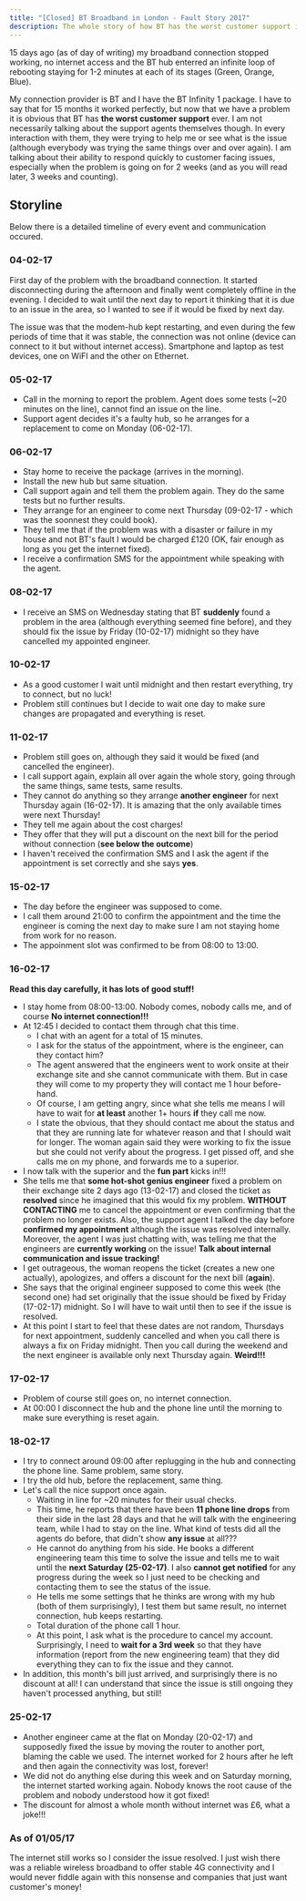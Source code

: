 ```yaml
---
title: "[Closed] BT Broadband in London - Fault Story 2017"
description: The whole story of how BT has the worst customer support in the world!
---
```


15 days ago (as of day of writing) my broadband connection stopped working, no internet access and the BT hub enterred an infinite loop of rebooting staying for 1-2 minutes at each of its stages (Green, Orange, Blue).

My connection provider is BT and I have the BT Infinity 1 package. I have to say that for 15 months it worked perfectly, but now that we have a problem it is obvious that BT has **the worst customer support** ever. I am not necessarily talking about the support agents themselves though. In every interaction with them, they were trying to help me or see what is the issue (although everybody was trying the same things over and over again). I am talking about their ability to respond quickly to customer facing issues, especially when the problem is going on for 2 weeks (and as you will read later, 3 weeks and counting).

## Storyline

Below there is a detailed timeline of every event and communication occured.

### 04-02-17

First day of the problem with the broadband connection. It started disconnecting during the afternoon and finally went completely offline in the evening. I decided to wait until the next day to report it thinking that it is due to an issue in the area, so I wanted to see if it would be fixed by next day.

The issue was that the modem-hub kept restarting, and even during the few periods of time that it was stable, the connection was not online (device can connect to it but without internet access). Smartphone and laptop as test devices, one on WiFI and the other on Ethernet.

### 05-02-17

* Call in the morning to report the problem. Agent does some tests (~20 minutes on the line), cannot find an issue on the line.
* Support agent decides it's a faulty hub, so he arranges for a replacement to come on Monday (06-02-17).

### 06-02-17

* Stay home to receive the package (arrives in the morning). 
* Install the new hub but same situation.
* Call support again and tell them the problem again. They do the same tests but no further results.
* They arrange for an engineer to come next Thursday (09-02-17 - which was the soonnest they could book).
* They tell me that if the problem was with a disaster or failure in my house and not BT's fault I would be charged £120 (OK, fair enough as long as you get the internet fixed).
* I receive a confirmation SMS for the appointment while speaking with the agent.

### 08-02-17

* I receive an SMS on Wednesday stating that BT **suddenly** found a problem in the area (although everything seemed fine before), and they should fix the issue by Friday (10-02-17) midnight so they have cancelled my appointed engineer.

### 10-02-17

* As a good customer I wait until midnight and then restart everything, try to connect, but no luck!
* Problem still continues but I decide to wait one day to make sure changes are propagated and everything is reset.

### 11-02-17

* Problem still goes on, although they said it would be fixed (and cancelled the engineer).
* I call support again, explain all over again the whole story, going through the same things, same tests, same results.
* They cannot do anything so they arrange **another engineer** for next Thursday again (16-02-17). It is amazing that the only available times were next Thursday!
* They tell me again about the cost charges!
* They offer that they will put a discount on the next bill for the period without connection (**see below the outcome**)
* I haven't received the confirmation SMS and I ask the agent if the appointment is set correctly and she says **yes**.

### 15-02-17

* The day before the engineer was supposed to come. 
* I call them around 21:00 to confirm the appointment and the time the engineer is coming the next day to make sure I am not staying home from work for no reason. 
* The appoinment slot was confirmed to be from 08:00 to 13:00.

### 16-02-17

**Read this day carefully, it has lots of good stuff!**

* I stay home from 08:00-13:00. Nobody comes, nobody calls me, and of course **No internet connection!!!**
* At 12:45 I decided to contact them through chat this time.
    - I chat with an agent for a total of 15 minutes.
    - I ask for the status of the appointment, where is the engineer, can they contact him?
    - The agent answered that the engineers went to work onsite at their exchange site and she cannot communicate with them. But in case they will come to my property they will contact me 1 hour before-hand.
    - Of course, I am getting angry, since what she tells me means I will have to wait for **at least** another 1+ hours **if** they call me now.
    - I state the obvious, that they should contact me about the status and that they are running late for whatever reason and that I should wait for longer. The woman again said they were working to fix the issue but she could not verify about the progress. I get pissed off, and she calls me on my phone, and forwards me to a superior.
* I now talk with the superior and the **fun part** kicks in!!!
* She tells me that **some hot-shot genius engineer** fixed a problem on their exchange site 2 days ago (13-02-17) and closed the ticket as **resolved** since he imagined that this would fix my problem. **WITHOUT CONTACTING** me to cancel the appointment or even confirming that the problem no longer exists. Also, the support agent I talked the day before **confirmed my appointment** although the issue was resolved internally. Moreover, the agent I was just chatting with, was telling me that the engineers are **currently working** on the issue! **Talk about internal communication and issue tracking!**
* I get outrageous, the woman reopens the ticket (creates a new one actually), apologizes, and offers a discount for the next bill (**again**). 
* She says that the original engineer supposed to come this week (the second one) had set originally that the issue should be fixed by Friday (17-02-17) midnight. So I will have to wait until then to see if the issue is resolved.
* At this point I start to feel that these dates are not random, Thursdays for next appointment, suddenly cancelled and when you call there is always a fix on Friday midnight. Then you call during the weekend and the next engineer is available only next Thursday again. **Weird!!!**

### 17-02-17

* Problem of course still goes on, no internet connection.
* At 00:00 I disconnect the hub and the phone line until the morning to make sure everything is reset again.

### 18-02-17

* I try to connect around 09:00 after replugging in the hub and connecting the phone line. Same problem, same story.
* I try the old hub, before the replacement, same thing.
* Let's call the nice support once again. 
    - Waiting in line for ~20 minutes for their usual checks.
    - This time, he reports that there have been **11 phone line drops** from their side in the last 28 days and that he will talk with the engineering team, while I had to stay on the line. What kind of tests did all the agents do before, that didn't show **any issue** at all???
    - He cannot do anything from his side. He books a different engineering team this time to solve the issue and tells me to wait until the **next Saturday (25-02-17)**. I also **cannot get notified** for any progress during the week so I just need to be checking and contacting them to see the status of the issue.
    - He tells me some settings that he thinks are wrong with my hub (both of them surprisingly), I test them but same result, no internet connection, hub keeps restarting.
    - Total duration of the phone call 1 hour.
    - At this point, I ask what is the procedure to cancel my account. Surprisingly, I need to **wait for a 3rd week** so that they have information (report from the new engineering team) that they did everything they can to fix the issue and they cannot. 
* In addition, this month's bill just arrived, and surprisingly there is no discount at all! I can understand that since the issue is still ongoing they haven't processed anything, but still!

### 25-02-17

* Another engineer came at the flat on Monday (20-02-17) and supposedly fixed the issue by moving the router to another port, blaming the cable we used. The internet worked for 2 hours after he left and then again the connectivity was lost, forever!
* We did not do anything else during this week and on Saturday morning, the internet started working again. Nobody knows the root cause of the problem and nobody understood how it got fixed!
* The discount for almost a whole month without internet was £6, what a joke!!!

### As of 01/05/17

The internet still works so I consider the issue resolved.
I just wish there was a reliable wireless broadband to offer stable 4G connectivity and I would never fiddle again with this nonsense and companies that just want customer's money!
